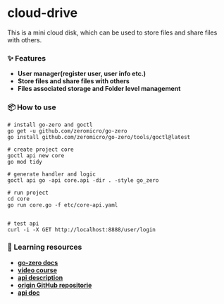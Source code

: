 # cloud-drive
This is a mini cloud disk, which can be used to store files and share files with others.

### ✨ Features
- **User manager(register user, user info etc.)**
- **Store files and share files with others**
- **Files associated storage and Folder level management**

### 📦 How to use
```shell
# install go-zero and goctl
go get -u github.com/zeromicro/go-zero
go install github.com/zeromicro/go-zero/tools/goctl@latest

# create project core
goctl api new core
go mod tidy

# generate handler and logic
goctl api go -api core.api -dir . -style go_zero 

# run project
cd core
go run core.go -f etc/core-api.yaml 


# test api
curl -i -X GET http://localhost:8888/user/login

```

### 🌈 Learning resources

- **[go-zero docs](https://go-zero.dev/cn/docs/quick-start)**
- **[video course](https://www.bilibili.com/video/BV1cr4y1s7H4?spm=a2c6h.12873639.article-detail.6.a696fc18NZ02N4)**
- **[api description](https://developer.aliyun.com/article/935464)**
- **[origin GitHub repositorie](https://github.com/GetcharZp/cloud-disk)**
- **[api doc](https://www.apifox.cn/apidoc/shared-74bcbbbe-b20f-4ed6-afa8-02752683a8c9/api-20274987)**